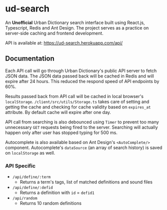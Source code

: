 # ud-search

An **Unofficial** Urban Dictionary search interface built using React.js, Typescript, Redis and Ant Design.
The project serves as a practice on server-side caching and frontend development.

API is available at: https://ud-search.herokuapp.com/api/

## Documentation
Each API call will go through Urban Dictionary's public API server to fetch JSON data.
The JSON data passed back will be cached in Redis and will expire after 24 hours. This 
reduced the respond speed of API endpoints by 60%.

Results passed back from API call will be cached in local browser's `localStorage`. 
`/client/src/utils/Storage.ts` takes care of setting and getting the cache and checking for 
cache validity based on `expires_at` attribute. By default cache will expire after one day.

API call from searching is also debounced using `Timer` to prevent too many unnecessary `GET` 
requests being fired to the server. Searching will actually happen only after user has stopped
typing for 500 ms.

Autocomplete is also available based on Ant Design's `<AutoComplete/>` component. Autocomplete's `dataSource` 
(an array of search history) is saved on `localStorage` as well.

### API Specific

+ `/api/define/:term`
  + Returns a term's tags, list of matched definitions and sound files
+ `/api/define/:defid`
  + Returns a definition with `id` = `defid1`
+ `/api/random`
  + Returns 10 random definitions
